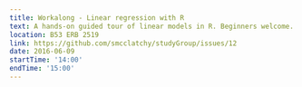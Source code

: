 ```yaml
---
title: Workalong - Linear regression with R
text: A hands-on guided tour of linear models in R. Beginners welcome.
location: B53 ERB 2519
link: https://github.com/smcclatchy/studyGroup/issues/12
date: 2016-06-09
startTime: '14:00'
endTime: '15:00'
---
```

